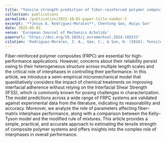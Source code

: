 ```yaml
---
title: "Tensile strength prediction of fiber-reinforced polymer composites through layered interphase and chemical bonding: A semi-empirical micromechanical model"
collection: publications
permalink: /publication/2015-10-01-paper-title-number-3
excerpt: '**Jesus A. Rodriguez-Morales**, Chentong Gao, Huiyu Sun'
date: 2025-05-01
venue: 'European Journal of Mechanics A/Solids'
paperurl: 'https://doi.org/10.1016/j.euromechsol.2024.105533'
citation: 'Rodriguez-Morales, J. A., Gao, C., & Sun, H. (2024). Tensile strength prediction of fiber-reinforced polymer composites through layered interphase and chemical bonding: A semi-empirical micromechanical model. <i>European Journal of Mechanics-A/Solids</i>, 105533.'
---
```


Fiber-reinforced polymer composites (FRPC) are essential for high-performance applications. However, concerns about their reliability persist owing to their heterogeneous structure across multiple length scales and the critical role of interphases in controlling their performance. In this article, we introduce a semi-empirical micromechanical model that quantitatively considers the impact of chemical treatments on improving interfacial adherence without relying on the Interfacial Shear Strength (IFSS), which is commonly known for posing challenges in characterization. The model predictions across a wide range of FRPC systems are validated against experimental data from the literature, indicating its reasonability and accuracy. Moreover, we analyze the role of parameters affecting fiber–matrix interphase performance, along with a comparison between the Kelly–Tyson model and the modified rule of mixtures. This article provides a simple, practical, and accurate approach to estimating the tensile strength of composite polymer systems and offers insights into the complex role of interphases in overall performance.
